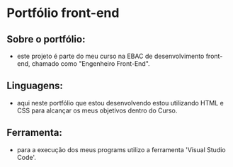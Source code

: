 # Portfólio front-end
## Sobre o portfólio:
* este projeto é parte do meu curso na EBAC de desenvolvimento front-end, chamado como "Engenheiro Front-End".
## Linguagens:
* aqui neste portfólio que estou desenvolvendo estou utilizando HTML e CSS para alcançar os meus objetivos dentro do Curso.
## Ferramenta:
* para a execução dos meus programs utilizo a ferramenta 'Visual Studio Code'.



